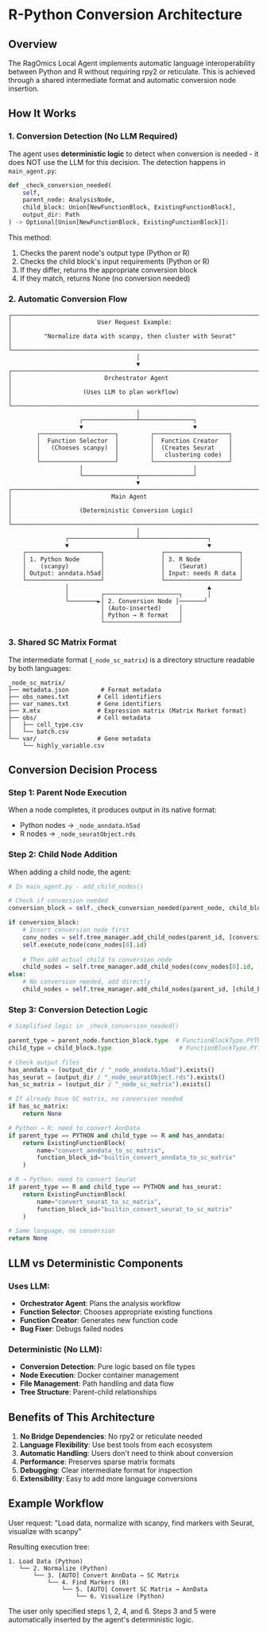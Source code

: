 # R-Python Conversion Architecture

## Overview

The RagOmics Local Agent implements automatic language interoperability between Python and R without requiring rpy2 or reticulate. This is achieved through a shared intermediate format and automatic conversion node insertion.

## How It Works

### 1. Conversion Detection (No LLM Required)

The agent uses **deterministic logic** to detect when conversion is needed - it does NOT use the LLM for this decision. The detection happens in `main_agent.py`:

```python
def _check_conversion_needed(
    self,
    parent_node: AnalysisNode,
    child_block: Union[NewFunctionBlock, ExistingFunctionBlock],
    output_dir: Path
) -> Optional[Union[NewFunctionBlock, ExistingFunctionBlock]]:
```

This method:
1. Checks the parent node's output type (Python or R)
2. Checks the child block's input requirements (Python or R)
3. If they differ, returns the appropriate conversion block
4. If they match, returns None (no conversion needed)

### 2. Automatic Conversion Flow

```
┌─────────────────────────────────────────────────────────────────────┐
│                        User Request Example:                         │
│         "Normalize data with scanpy, then cluster with Seurat"      │
└─────────────────────────────────────────────────────────────────────┘
                                    │
                                    ▼
┌─────────────────────────────────────────────────────────────────────┐
│                          Orchestrator Agent                          │
│                    (Uses LLM to plan workflow)                       │
└─────────────────────────────────────────────────────────────────────┘
                                    │
                    ┌───────────────┴───────────────┐
                    ▼                               ▼
        ┌─────────────────────┐         ┌─────────────────────┐
        │  Function Selector  │         │  Function Creator   │
        │   (Chooses scanpy)  │         │  (Creates Seurat    │
        │                     │         │   clustering code)  │
        └─────────────────────┘         └─────────────────────┘
                    │                               │
                    └───────────────┬───────────────┘
                                    ▼
┌─────────────────────────────────────────────────────────────────────┐
│                            Main Agent                                │
│                   (Deterministic Conversion Logic)                   │
└─────────────────────────────────────────────────────────────────────┘
                                    │
                ┌───────────────────┴───────────────────┐
                ▼                                       ▼
    ┌─────────────────────┐                ┌─────────────────────┐
    │ 1. Python Node      │                │ 3. R Node           │
    │    (scanpy)         │                │    (Seurat)         │
    │ Output: anndata.h5ad│                │ Input: needs R data │
    └─────────────────────┘                └─────────────────────┘
                │                                       ▲
                │         ┌─────────────────────┐       │
                └────────►│ 2. Conversion Node │───────┘
                          │ (Auto-inserted)     │
                          │ Python → R format   │
                          └─────────────────────┘
```

### 3. Shared SC Matrix Format

The intermediate format (`_node_sc_matrix`) is a directory structure readable by both languages:

```
_node_sc_matrix/
├── metadata.json         # Format metadata
├── obs_names.txt        # Cell identifiers  
├── var_names.txt        # Gene identifiers
├── X.mtx                # Expression matrix (Matrix Market format)
├── obs/                 # Cell metadata
│   ├── cell_type.csv
│   └── batch.csv
└── var/                 # Gene metadata
    └── highly_variable.csv
```

## Conversion Decision Process

### Step 1: Parent Node Execution
When a node completes, it produces output in its native format:
- Python nodes → `_node_anndata.h5ad`
- R nodes → `_node_seuratObject.rds`

### Step 2: Child Node Addition
When adding a child node, the agent:

```python
# In main_agent.py - add_child_nodes()

# Check if conversion needed
conversion_block = self._check_conversion_needed(parent_node, child_block, output_dir)

if conversion_block:
    # Insert conversion node first
    conv_nodes = self.tree_manager.add_child_nodes(parent_id, [conversion_block])
    self.execute_node(conv_nodes[0].id)
    
    # Then add actual child to conversion node
    child_nodes = self.tree_manager.add_child_nodes(conv_nodes[0].id, [child_block])
else:
    # No conversion needed, add directly
    child_nodes = self.tree_manager.add_child_nodes(parent_id, [child_block])
```

### Step 3: Conversion Detection Logic

```python
# Simplified logic in _check_conversion_needed()

parent_type = parent_node.function_block.type  # FunctionBlockType.PYTHON or .R
child_type = child_block.type                   # FunctionBlockType.PYTHON or .R

# Check output files
has_anndata = (output_dir / "_node_anndata.h5ad").exists()
has_seurat = (output_dir / "_node_seuratObject.rds").exists()
has_sc_matrix = (output_dir / "_node_sc_matrix").exists()

# If already have SC matrix, no conversion needed
if has_sc_matrix:
    return None

# Python → R: need to convert AnnData
if parent_type == PYTHON and child_type == R and has_anndata:
    return ExistingFunctionBlock(
        name="convert_anndata_to_sc_matrix",
        function_block_id="builtin_convert_anndata_to_sc_matrix"
    )

# R → Python: need to convert Seurat
if parent_type == R and child_type == PYTHON and has_seurat:
    return ExistingFunctionBlock(
        name="convert_seurat_to_sc_matrix", 
        function_block_id="builtin_convert_seurat_to_sc_matrix"
    )

# Same language, no conversion
return None
```

## LLM vs Deterministic Components

### Uses LLM:
- **Orchestrator Agent**: Plans the analysis workflow
- **Function Selector**: Chooses appropriate existing functions
- **Function Creator**: Generates new function code
- **Bug Fixer**: Debugs failed nodes

### Deterministic (No LLM):
- **Conversion Detection**: Pure logic based on file types
- **Node Execution**: Docker container management
- **File Management**: Path handling and data flow
- **Tree Structure**: Parent-child relationships

## Benefits of This Architecture

1. **No Bridge Dependencies**: No rpy2 or reticulate needed
2. **Language Flexibility**: Use best tools from each ecosystem
3. **Automatic Handling**: Users don't need to think about conversion
4. **Performance**: Preserves sparse matrix formats
5. **Debugging**: Clear intermediate format for inspection
6. **Extensibility**: Easy to add more language conversions

## Example Workflow

User request: "Load data, normalize with scanpy, find markers with Seurat, visualize with scanpy"

Resulting execution tree:
```
1. Load Data (Python)
   └── 2. Normalize (Python) 
       └── 3. [AUTO] Convert AnnData → SC Matrix
           └── 4. Find Markers (R)
               └── 5. [AUTO] Convert SC Matrix → AnnData  
                   └── 6. Visualize (Python)
```

The user only specified steps 1, 2, 4, and 6. Steps 3 and 5 were automatically inserted by the agent's deterministic logic.